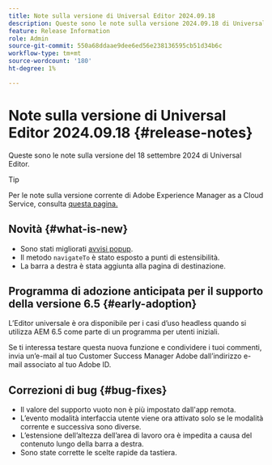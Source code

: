 ```yaml
---
title: Note sulla versione di Universal Editor 2024.09.18
description: Queste sono le note sulla versione 2024.09.18 di Universal Editor.
feature: Release Information
role: Admin
source-git-commit: 550a68ddaae9dee6ed56e238136595cb51d34b6c
workflow-type: tm+mt
source-wordcount: '180'
ht-degree: 1%

---
```



# Note sulla versione di Universal Editor 2024.09.18 {#release-notes}

Queste sono le note sulla versione del 18 settembre 2024 di Universal Editor.

>[!TIP]
>
>Per le note sulla versione corrente di Adobe Experience Manager as a Cloud Service, consulta [questa pagina.](/help/release-notes/release-notes-cloud/release-notes-current.md)

## Novità {#what-is-new}

* Sono stati migliorati [avvisi popup](https://spectrum.adobe.com/page/toast/).
* Il metodo `navigateTo` è stato esposto a punti di estensibilità.
* La barra a destra è stata aggiunta alla pagina di destinazione.

## Programma di adozione anticipata per il supporto della versione 6.5 {#early-adoption}

L’Editor universale è ora disponibile per i casi d’uso headless quando si utilizza AEM 6.5 come parte di un programma per utenti iniziali.

Se ti interessa testare questa nuova funzione e condividere i tuoi commenti, invia un’e-mail al tuo Customer Success Manager Adobe dall’indirizzo e-mail associato al tuo Adobe ID.

## Correzioni di bug {#bug-fixes}

* Il valore del supporto vuoto non è più impostato dall&#39;app remota.
* L’evento modalità interfaccia utente viene ora attivato solo se le modalità corrente e successiva sono diverse.
* L’estensione dell’altezza dell’area di lavoro ora è impedita a causa del contenuto lungo della barra a destra.
* Sono state corrette le scelte rapide da tastiera.
